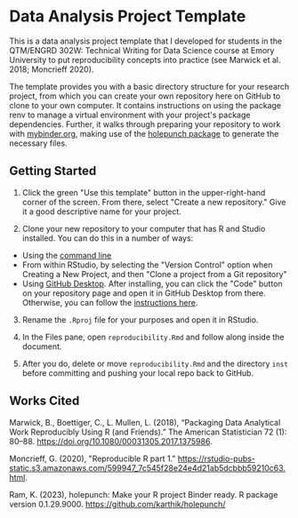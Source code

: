 
# Data Analysis Project Template

<!-- badges: start -->
<!-- badges: end -->

This is a data analysis project template that I developed for students in the QTM/ENGRD 302W: Technical Writing for Data Science course at Emory University to put reproducibility concepts into practice (see Marwick et al. 2018; Moncrieff 2020).

The template provides you with a basic directory structure for your research project, from which you can create your own repository here on GitHub to clone to your own computer. It contains instructions on using the package renv to manage a virtual environment with your project's package dependencies. Further, it walks through preparing your repository to work with [mybinder.org](https://mybinder.org), making use of the [holepunch package](https://karthik.github.io/holepunch/articles/getting_started.html) to generate the necessary files.

## Getting Started

1. Click the green "Use this template" button in the upper-right-hand corner of the screen. From there, select "Create a new repository." Give it a good descriptive name for your project.

2. Clone your new repository to your computer that has R and Studio installed. You can do this in a number of ways:

  - Using the [command line](https://docs.github.com/en/repositories/creating-and-managing-repositories/cloning-a-repository)
  - From within RStudio, by selecting the "Version Control" option when Creating a New Project, and then "Clone a project from a Git repository"
  - Using [GitHub Desktop](https://desktop.github.com). After installing, you can click the "Code" button on your repository page and open it in GitHub Desktop from there. Otherwise, you can follow the [instructions here](https://docs.github.com/en/desktop/contributing-and-collaborating-using-github-desktop/adding-and-cloning-repositories/cloning-and-forking-repositories-from-github-desktop).
  
3. Rename the `.Rproj` file for your purposes and open it in RStudio.

4. In the Files pane, open `reproducibility.Rmd` and follow along inside the document.

5. After you do, delete or move `reproducibility.Rmd` and the directory `inst` before committing and pushing your local repo back to GitHub.
  

## Works Cited

Marwick, B., Boettiger, C., L. Mullen, L. (2018), “Packaging Data Analytical Work Reproducibly Using R (and Friends).” The American Statistician 72 (1): 80–88. https://doi.org/10.1080/00031305.2017.1375986.

Moncrieff, G. (2020), "Reproducible R part 1." https://rstudio-pubs-static.s3.amazonaws.com/599947_7c545f28e24e4d21ab5dcbbb59210c63.html.

Ram, K. (2023), holepunch: Make your R project Binder ready. R package version 0.1.29.9000. https://github.com/karthik/holepunch/
